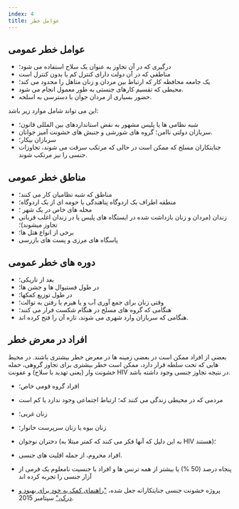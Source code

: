 ```yaml
---
index: 4
title: عوامل خطر
---
```

## عوامل خطر عمومی

*   درگیری که در آن تجاوز به عنوان یک سلاح استفاده می شود؛
*   مناطقی که در آن دولت دارای کنترل کم یا بدون کنترل است
*   یک جامعه محافظه کار که ارتباط بین مردان و زنان متاهل را محدود می کند؛
*   محیطی که تقسیم کارهای جنستی به طور معمول انجام می شود.
*  حضور بسیاری از مردان جوان با دسترسی به اسلحه.

این می تواند شامل موارد زیر باشد:

* شبه نظامی ها یا پلیس مشهور به نقض استانداردهای بین المللی قانون؛
* سربازان دولتی ناامن؛
گروه های شورشی و جنبش های خشونت آمیز جوانان.
* سربازان بیکار؛
* جنایتکاران مسلح که ممکن است در حالی که مرتکب سرقت می شوند، تجاوزات جنسی را نیز مرتکب شوند.

## مناطق خطر عمومی

*   مناطق که شبه نظامیان کار می کنند؛
*   منطقه اطراف یک اردوگاه پناهندگی یا حومه ای از یک
اردوگاه؛
*   محله های خاص در یک شهر ؛
*   زندان (مردان و زنان بازداشت شده در ایستگاه های پلیس یا در زندان اغلب قربانی تجاوز میشوند)؛
*  برخی از انواع هتل ها؛
*  پاسگاه های مرزی و پست های بازرسی

## دوره های خطر عمومی

* بعد از تاریکی؛
* در طول فستیوال ها و جشن ها؛
* در طول توزیع کمکها؛
* وقتی زنان برای جمع آوری آب و یا هیزم یا رفتن به
توالت؛
* هنگامی که گروه های مسلح در هنگام شکست فرار می کنند؛
* هنگامی که سربازان وارد شهری می شوند، تازه آن را فتح کرده اند.

## افراد در معرض خطر 

بعضی از افراد ممکن است در بعضی زمینه ها در معرض خطر بیشتری باشند. در محیط هایی که تحت سلطه قرار دارد، ممکن است خطر بیشتری برای تجاوز گروهی، حمله خشونت وار (یعنی تهدید با سلاح) و عفونت HIV در نتیجه تجاوز جنسی وجود داشته باشد.

*   افراد گروه قومی خاص؛
*   مردمی که در محیطی زندگی می کنند که؛
ارتباط اجتماعی وجود ندارد یا کم است
*   زنان غربی؛
*   زنان بیوه یا زنان سرپرست خانوار؛
*  دختران نوجوان (به این دلیل که آنها فکر می کنند که کمتر مبتلا به HIV هستند)؛
*  افراد محروم، از جمله اقلیت های جنسی.

* پنجاه درصد (50 %) یا بیشتر از همه ترنس ها و افراد با جنسیت نامعلوم یک فرمی از آزار جنسی را تجربه کرده اند
 * پروژه خشونت جنسی جنایتکارانه جعل شده، ["راهنمای کمک به خود برای بهبود و درک،"](https://forge-forward.org/wp-content/docs/self-help-guide-to-healing-2015-FINAL.pdf) سپتامبر 2015.